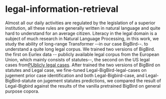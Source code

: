 # legal-information-retrieval

Almost all our daily activities are regulated by the legislation of a superior institution, all these rules are generally written in natural language and quite hard to understand for an average citizen. Literacy in the legal domain is a subject of much research in Natural Language Processing, in this work, we study the ability of long-range Transformer --in our case BigBird--. to understand a quite long legal corpus. We trained two versions of BigBird. the first on Eurlex data -- publicly available legal corpus from the European Union, which mainly consists of statutes--, the second on the US legal cases from[PUblicly legal cases](https://case.law/). After trained the two versions of BigBird on statutes and Legal case, we fine-tuned Legal-BigBird-legal-cases on jugement prior case identification and both Legal-Bigbird-case, and Legal-BigBird-statute on jugement statutes predictions, we compared the result of Legal-Bigbird against the results of the vanilla pretrained BigBird on general purpose copora.